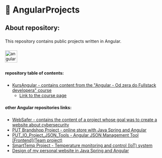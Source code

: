<h1 align="left">📘 AngularProjects</h1>

###

<h2 align="left">About repository:</h2>

###

<p align="left">This repository contains public projects written in Angular.</p>

###

<div align="left">
  <img src="https://cdn.jsdelivr.net/gh/devicons/devicon/icons/angularjs/angularjs-original.svg" height="40" alt="angularjs logo"  />
  <img width="12" />
</div>

###

<h4 align="left">repository table of contents:</h4>

###

<ul>
	<li><a href="https://github.com/wojciechgunia/AngularProjects/tree/main/KursAngular">KursAngular - contains content from the "Angular - Od zera do Fullstack developera" course
</a><ul><li><a href="https://www.udemy.com/course/angular-i-java-spring-od-zera-do-fullstack-developera/" target="_blank">Link to the course page</a></li></ul></li>
</ul>

 ###

<h4 align="left">other Angular repositories links:</h4>

###

<ul>
	<li><a href="https://github.com/WebSafer/WebSafer">WebSafer - contains the content of a project whose goal was to create a website about cybersecurity </a></li>
	<li><a href="https://github.com/wojciechgunia/PUT_Brandshop">PUT Brandshop Project - online store with Java Spring and Angular</a></li>
	<li><a href="https://github.com/wojciechgunia/PUT_IO_Project_JSON_Tools_FE">PUT_IO_Project_JSON_Tools - Angular JSON Management Tool [Frontend](Team project)</a></li>
	<li><a href="https://github.com/TheRemekk/SmartTemp">SmartTemp Project - Temperature monitoring and control (IoT) system</a></li>
	<li><a href="https://github.com/wojciechgunia/wojciechgunia.pl">Design of my personal website in Java Spring and Angular</a></li>
</ul>
